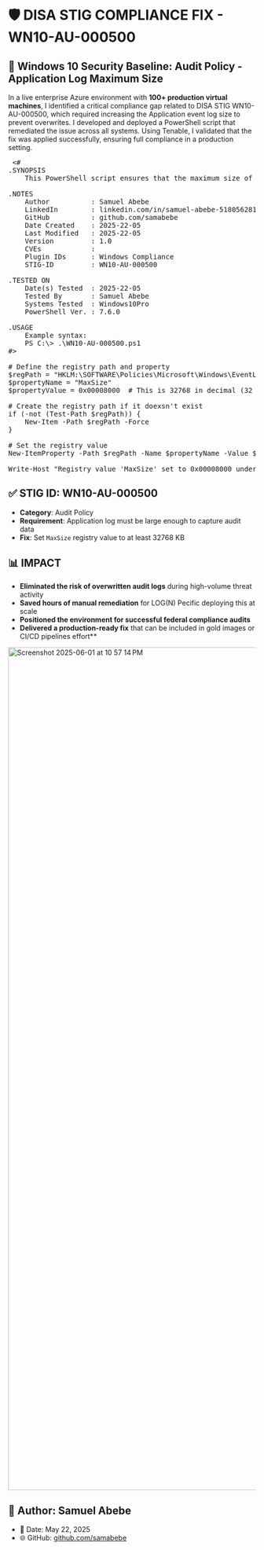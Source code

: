 
# 🛡️ **DISA STIG COMPLIANCE FIX - WN10-AU-000500**
## 📂 Windows 10 Security Baseline: Audit Policy - Application Log Maximum Size

In a live enterprise Azure environment with **100+ production virtual machines**, I identified a critical compliance gap related to DISA STIG WN10-AU-000500, which required increasing the Application event log size to prevent overwrites. I developed and deployed a PowerShell script that remediated the issue across all systems. Using Tenable, I validated that the fix was applied successfully, ensuring full compliance in a production setting.

<pre>
 <#
.SYNOPSIS
    This PowerShell script ensures that the maximum size of the Windows Application event log is at least 32768 KB (32 MB).

.NOTES
    Author          : Samuel Abebe
    LinkedIn        : linkedin.com/in/samuel-abebe-518056281/
    GitHub          : github.com/samabebe
    Date Created    : 2025-22-05
    Last Modified   : 2025-22-05
    Version         : 1.0
    CVEs            : 
    Plugin IDs      : Windows Compliance 
    STIG-ID         : WN10-AU-000500

.TESTED ON
    Date(s) Tested  : 2025-22-05
    Tested By       : Samuel Abebe
    Systems Tested  : Windows10Pro
    PowerShell Ver. : 7.6.0

.USAGE
    Example syntax:
    PS C:\> .\WN10-AU-000500.ps1 
#>

# Define the registry path and property
$regPath = "HKLM:\SOFTWARE\Policies\Microsoft\Windows\EventLog\Application"
$propertyName = "MaxSize"
$propertyValue = 0x00008000  # This is 32768 in decimal (32 MB)

# Create the registry path if it doexsn't exist
if (-not (Test-Path $regPath)) {
    New-Item -Path $regPath -Force
}

# Set the registry value
New-ItemProperty -Path $regPath -Name $propertyName -Value $propertyValue -PropertyType DWord -Force

Write-Host "Registry value 'MaxSize' set to 0x00008000 under $regPath" 
</pre>

## ✅ STIG ID: WN10-AU-000500
- **Category**: Audit Policy
- **Requirement**: Application log must be large enough to capture audit data
- **Fix**: Set `MaxSize` registry value to at least 32768 KB

## 📊 IMPACT
- **Eliminated the risk of overwritten audit logs** during high-volume threat activity  
- **Saved hours of manual remediation** for LOG(N) Pecific deploying this at scale  
- **Positioned the environment for successful federal compliance audits**  
- **Delivered a production-ready fix** that can be included in gold images or CI/CD pipelines   effort**


<img width="1716" alt="Screenshot 2025-06-01 at 10 57 14 PM" src="https://github.com/user-attachments/assets/083d71e4-3969-4a49-b750-4fd89febdb26" />

  
## 🧠 Author: Samuel Abebe
- 📅 Date: May 22, 2025
- 🌐 GitHub: [github.com/samabebe](https://github.com/samabebe)

